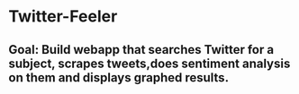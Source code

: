 # Twitter-Feeler
## Goal: Build webapp that searches Twitter for a subject, scrapes tweets,does sentiment analysis on them and displays graphed results. 
